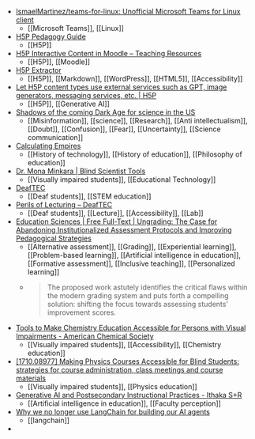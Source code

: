 - [IsmaelMartinez/teams-for-linux: Unofficial Microsoft Teams for Linux client](https://github.com/IsmaelMartinez/teams-for-linux)
	- [[Microsoft Teams]], [[Linux]]
- [H5P Pedagogy Guide](https://h5p.psu.edu/)
	- [[H5P]]
- [H5P Interactive Content in Moodle – Teaching Resources](https://teaching-resources.delta.ncsu.edu/h5p-interactive-content/)
	- [[H5P]], [[Moodle]]
- [H5P Extractor](https://snordian.de/h5p-extractor-poc/)
	- [[H5P]], [[Markdown]], [[WordPress]], [[HTML5]], [[Accessibility]]
- [Let H5P content types use external services such as GPT, image generators, messaging services, etc. | H5P](https://h5p.org/node/1454313)
	- [[H5P]], [[Generative AI]]
- [Shadows of the coming Dark Age for science in the US](https://www.protagonist-science.com/p/shadows-of-the-coming-dark-age-for)
	- [[Misinformation]], [[science]], [[Research]], [[Anti intellectualism]], [[Doubt]], [[Confusion]], [[Fear]], [[Uncertainty]], [[Science communication]]
- [Calculating Empires](https://calculatingempires.net/?pos=20018.71%252C8725.00%252C12.4132)
	- [[History of technology]], [[History of education]], [[Philosophy of education]]
- [Dr. Mona Minkara | Blind Scientist Tools](https://monaminkara.com/blind-scientist-tools/#gsc.tab=0)
	- [[Visually impaired students]], [[Educational Technology]]
- [DeafTEC](https://deaftec.org/)
	- [[Deaf students]], [[STEM education]]
- [Perils of Lecturing – DeafTEC](https://deaftec.org/teaching-learning/perils-of-lecturing/)
	- [[Deaf students]], [[Lecture]], [[Accessibility]], [[Lab]]
- [Education Sciences | Free Full-Text | Ungrading: The Case for Abandoning Institutionalized Assessment Protocols and Improving Pedagogical Strategies](https://www.mdpi.com/2227-7102/13/11/1091)
	- [[Alternative assessment]], [[Grading]], [[Experiential learning]], [[Problem-based learning]], [[Artificial intelligence in education]], [[Formative assessment]], [[Inclusive teaching]], [[Personalized learning]]
	- >The proposed work astutely identifies the critical flaws within the modern grading system and puts forth a compelling solution: shifting the focus towards assessing students’ improvement scores.
- [Tools to Make Chemistry Education Accessible for Persons with Visual Impairments - American Chemical Society](https://www.acs.org/acs-webinars/library/chemistry-for-all.html)
	- [[Visually impaired students]], [[Accessibility]], [[Chemistry education]]
- [[1710.08977] Making Physics Courses Accessible for Blind Students: strategies for course administration, class meetings and course materials](https://arxiv.org/abs/1710.08977)
	- [[Visually impaired students]], [[Physics education]]
- [Generative AI and Postsecondary Instructional Practices - Ithaka S+R](https://sr.ithaka.org/publications/generative-ai-and-postsecondary-instructional-practices/)
	- [[Artificial intelligence in education]], [[Faculty perception]]
- [Why we no longer use LangChain for building our AI agents](https://www.octomind.dev/blog/why-we-no-longer-use-langchain-for-building-our-ai-agents)
	- [[langchain]]
-